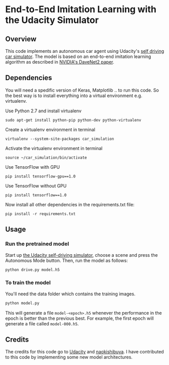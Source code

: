 # End-to-End Imitation Learning with the Udacity Simulator
## Overview

This code implements an autonomous car agent using Udacity's [self driving car simulator](https://github.com/udacity/self-driving-car-sim). The model is based on an end-to-end imitation learning algorithm as described in [NVIDIA's DaveNet2 paper](https://arxiv.org/abs/1604.07316).

## Dependencies

You will need a spedific version of Keras, Matplotlib .. to run this code. So the best way is to install everything into a virtual environment e.g. virtualenv.

Use Python 2.7 and install virtualenv
```
sudo apt-get install python-pip python-dev python-virtualenv
``` 
Create a virtualenv environment in terminal
```
virtualenv --system-site-packages car_simulation
```
Activate the virtualenv environment in terminal
```
source ~/car_simulation/bin/activate
```
Use TensorFlow with GPU
```
pip install tensorflow-gpu==1.0
```
Use TensorFlow without GPU
```
pip install tensorflow==1.0
```
Now install all other dependencies in the requirements.txt file:
```
pip install -r requirements.txt
```

## Usage


### Run the pretrained model

Start up [the Udacity self-driving simulator](https://github.com/udacity/self-driving-car-sim), choose a scene and press the Autonomous Mode button.  Then, run the model as follows:

```python
python drive.py model.h5
```

### To train the model

You'll need the data folder which contains the training images.

```python
python model.py
```

This will generate a file `model-<epoch>.h5` whenever the performance in the epoch is better than the previous best.  For example, the first epoch will generate a file called `model-000.h5`.

## Credits

The credits for this code go to [Udacity](https://github.com/udacity) and [naokishibuya](https://github.com/naokishibuya). I have contributed to this code by implementing some new model architectures.

